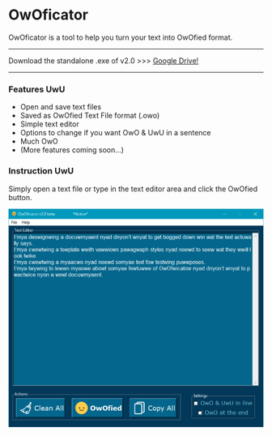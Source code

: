 # OwOficator


OwOficator is a tool to help you turn your text into OwOfied format.

------

Download the standalone .exe of v2.0 >>> [Google Drive!](https://drive.google.com/open?id=1eATQkc-QfPnrks7aVFhSior5MWoS2lN-)

------

### Features UwU
* Open and save text files
* Saved as OwOfied Text File format (.owo)
* Simple text editor
* Options to change if you want OwO & UwU in a sentence
* Much OwO
* (More features coming soon...)

### Instruction UwU
Simply open a text file or type in the text editor area and click the OwOfied button.

![Alt text](/Graphics/Capture.PNG)
